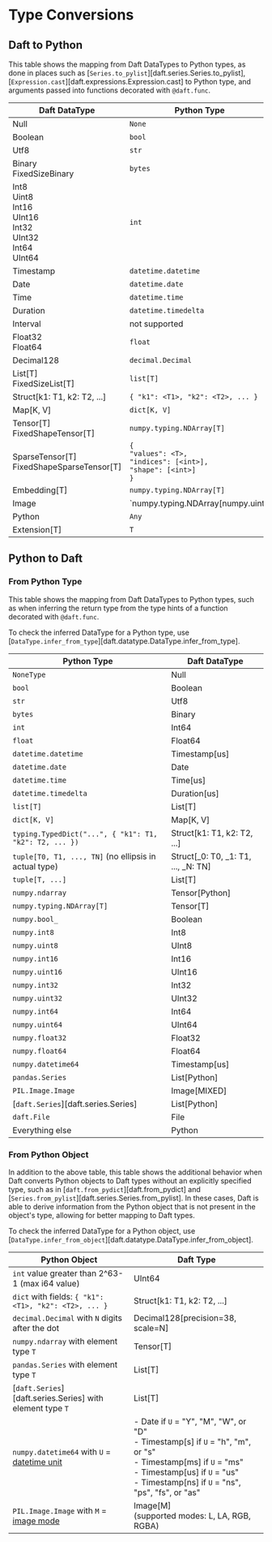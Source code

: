 # Type Conversions

## Daft to Python

<!-- Note: the conversions here should match the behavior of the Rust `impl IntoPyObject for Literal`: `src/daft-core/src-lit/python.rs` -->

This table shows the mapping from Daft DataTypes to Python types, as done in places such as [`Series.to_pylist`][daft.series.Series.to_pylist], [`Expression.cast`][daft.expressions.Expression.cast] to Python type, and arguments passed into functions decorated with `@daft.func`.

| Daft DataType                                                          | Python Type                                                                         |
|------------------------------------------------------------------------|-------------------------------------------------------------------------------------|
| Null                                                                   | `None`                                                                              |
| Boolean                                                                | `bool`                                                                              |
| Utf8                                                                   | `str`                                                                               |
| Binary<br>FixedSizeBinary                                              | `bytes`                                                                             |
| Int8<br>Uint8<br>Int16<br>UInt16<br>Int32<br>UInt32<br>Int64<br>UInt64 | `int`                                                                               |
| Timestamp                                                              | `datetime.datetime`                                                                 |
| Date                                                                   | `datetime.date`                                                                     |
| Time                                                                   | `datetime.time`                                                                     |
| Duration                                                               | `datetime.timedelta`                                                                |
| Interval                                                               | not supported                                                                       |
| Float32<br>Float64                                                     | `float`                                                                             |
| Decimal128                                                             | `decimal.Decimal`                                                                   |
| List[T]<br>FixedSizeList[T]                                            | `list[T]`                                                                           |
| Struct[k1: T1, k2: T2, ...]                                            | `{ "k1": <T1>, "k2": <T2>, ... }`                                                   |
| Map[K, V]                                                              | `dict[K, V]`                                                                        |
| Tensor[T]<br>FixedShapeTensor[T]                                       | `numpy.typing.NDArray[T]`                                                           |
| SparseTensor[T]<br>FixedShapeSparseTensor[T]                           | `{`<br>`"values": <T>,`<br>`"indices": [<int>],`<br>`"shape": [<int>]`<br>`}`       |
| Embedding[T]                                                           | `numpy.typing.NDArray[T]`                                                           |
| Image                                                                  | `numpy.typing.NDArray[numpy.uint8 | numpy.uint16 | numpy.float32]`                  |
| Python                                                                 | `Any`                                                                               |
| Extension[T]                                                           | `T`                                                                                 |

## Python to Daft

### From Python Type

<!-- Note: the conversions here should match the behavior of `DataType.infer_from_type` : `daft/datatype.py`  -->

This table shows the mapping from Daft DataTypes to Python types, such as when inferring the return type from the type hints of a function decorated with `@daft.func`.

To check the inferred DataType for a Python type, use [`DataType.infer_from_type`][daft.datatype.DataType.infer_from_type].

| **Python Type**                                         | **Daft DataType**                   |
|---------------------------------------------------------|-------------------------------------|
| `NoneType`                                              | Null                                |
| `bool`                                                  | Boolean                             |
| `str`                                                   | Utf8                                |
| `bytes`                                                 | Binary                              |
| `int`                                                   | Int64                               |
| `float`                                                 | Float64                             |
| `datetime.datetime`                                     | Timestamp[us]                       |
| `datetime.date`                                         | Date                                |
| `datetime.time`                                         | Time[us]                            |
| `datetime.timedelta`                                    | Duration[us]                        |
| `list[T]`                                               | List[T]                             |
| `dict[K, V]`                                            | Map[K, V]                           |
| `typing.TypedDict("...", { "k1": T1, "k2": T2, ... })`  | Struct[k1: T1, k2: T2, ...]         |
| `tuple[T0, T1, ..., TN]` (no ellipsis in actual type)   | Struct[_0: T0, _1: T1, ..., _N: TN] |
| `tuple[T, ...]`                                         | List[T]                             |
| `numpy.ndarray`                                         | Tensor[Python]                      |
| `numpy.typing.NDArray[T]`                               | Tensor[T]                           |
| `numpy.bool_`                                           | Boolean                             |
| `numpy.int8`                                            | Int8                                |
| `numpy.uint8`                                           | UInt8                               |
| `numpy.int16`                                           | Int16                               |
| `numpy.uint16`                                          | UInt16                              |
| `numpy.int32`                                           | Int32                               |
| `numpy.uint32`                                          | UInt32                              |
| `numpy.int64`                                           | Int64                               |
| `numpy.uint64`                                          | UInt64                              |
| `numpy.float32`                                         | Float32                             |
| `numpy.float64`                                         | Float64                             |
| `numpy.datetime64`                                      | Timestamp[us]                       |
| `pandas.Series`                                         | List[Python]                        |
| `PIL.Image.Image`                                       | Image[MIXED]                        |
| [`daft.Series`][daft.series.Series]                     | List[Python]                        |
| `daft.File`                                             | File                                |
| Everything else                                         | Python                              |

### From Python Object

<!-- Note: the conversions here should match the behavior of `DataType.infer_from_object` : `daft/datatype.py`  -->

In addition to the above table, this table shows the additional behavior when Daft converts Python objects to Daft types without an explicitly specified type, such as in [`daft.from_pydict`][daft.from_pydict] and [`Series.from_pylist`][daft.series.Series.from_pylist]. In these cases, Daft is able to derive information from the Python object that is not present in the object's type, allowing for better mapping to Daft types.

To check the inferred DataType for a Python object, use [`DataType.infer_from_object`][daft.datatype.DataType.infer_from_object].

| **Python Object**                                           | **Daft Type**                     |
|-------------------------------------------------------------|-----------------------------------|
| `int` value greater than 2^63-1 (max i64 value)             | UInt64                            |
| `dict` with fields: `{ "k1": <T1>, "k2": <T2>, ... }`       | Struct[k1: T1, k2: T2, ...]       |
| `decimal.Decimal` with `N` digits after the dot             | Decimal128[precision=38, scale=N] |
| `numpy.ndarray` with element type `T`                       | Tensor[T]                         |
| `pandas.Series` with element type `T`                       | List[T]                           |
| [`daft.Series`][daft.series.Series]  with element type  `T` | List[T]                           |
| `numpy.datetime64` with `U` = [datetime unit](https://numpy.org/doc/stable/reference/arrays.datetime.html#datetime-units) | - Date if `U` = "Y", "M", "W", or "D"<br>- Timestamp[s] if `U` = "h", "m", or "s"<br>- Timestamp[ms] if `U` = "ms"<br>- Timestamp[us] if `U` = "us"<br>- Timestamp[ns] if `U` = "ns", "ps", "fs", or "as" |
| `PIL.Image.Image` with `M` = [image mode](https://pillow.readthedocs.io/en/stable/handbook/concepts.html#concept-modes) | Image[M]<br>(supported modes: L, LA, RGB, RGBA) |
